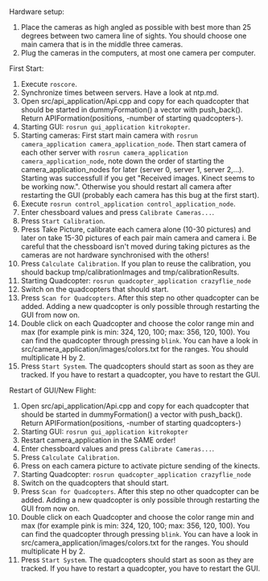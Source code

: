 Hardware setup:

 1. Place the cameras as high angled as possible with best more than 25 degrees between two camera line of sights. You should choose one main camera that is in the middle three cameras.
 2. Plug the cameras in the computers, at most one camera per computer.


First Start:

 1. Execute `roscore`.
 2. Synchronize times between servers. Have a look at ntp.md.
 3. Open src/api_application/Api.cpp and copy for each quadcopter that should be started in dummyFormation() a vector with push_back(). Return APIFormation(positions, -number of starting quadcopters-).
 4. Starting GUI: `rosrun gui_application kitrokopter`.
 5. Starting cameras: First start main camera with `rosrun camera_application camera_application_node`. Then start camera of each other server with `rosrun camera_application camera_application_node`, note down the order of starting the camera_application_nodes for later (server 0, server 1, server 2,...). Starting was successfull if you get "Received images. Kinect seems to be working now.". Otherwise you should restart all camera after restarting the GUI (probably each camera has this bug at the first start).
 6. Execute `rosrun control_application control_application_node`.
 7. Enter chessboard values and press `Calibrate Cameras...`.
 8. Press `Start Calibration`.
 9. Press Take Picture, calibrate each camera alone (10-30 pictures) and later on take 15-30 pictures of each pair main camera and camera i. Be careful that the chessboard isn't moved during taking pictures as the cameras are not hardware synchronised with the others!
 10. Press `Calculate Calibration`. If you plan to reuse the calibration, you should backup tmp/calibrationImages and tmp/calibrationResults.
 11. Starting Quadcopter: `rosrun quadcopter_application crazyflie_node`
 12. Switch on the quadcopters that should start.
 13. Press `Scan for Quadcopters`. After this step no other quadcopter can be added. Adding a new quadcopter is only possible through restarting the GUI from now on.
 14. Double click on each Quadcopter and choose the color range min and max (for example pink is min: 324, 120, 100; max: 356, 120, 100). You can find the quadcopter through pressing `blink`. You can have a look in src/camera_application/images/colors.txt for the ranges. You should multiplicate H by 2.
 15. Press `Start System`. The quadcopters should start as soon as they are tracked. If you have to restart a quadcopter, you have to restart the GUI.


Restart of GUI/New Flight:
	
 1. Open src/api_application/Api.cpp and copy for each quadcopter that should be started in dummyFormation() a vector with push_back(). Return APIFormation(positions, -number of starting quadcopters-)
 2. Starting GUI: `rosrun gui_application kitrokopter`
 3. Restart camera_application in the SAME order!
 4. Enter chessboard values and press `Calibrate Cameras...`.
 5. Press `Calculate Calibration`.
 6. Press on each camera picture to activate picture sending of the kinects.
 7. Starting Quadcopter: `rosrun quadcopter_application crazyflie_node`
 8. Switch on the quadcopters that should start.
 9. Press `Scan for Quadcopters`. After this step no other quadcopter can be added. Adding a new quadcopter is only possible through restarting the GUI from now on.
 10. Double click on each Quadcopter and choose the color range min and max (for example pink is min: 324, 120, 100; max: 356, 120, 100). You can find the quadcopter through pressing `blink`. You can have a look in src/camera_application/images/colors.txt for the ranges. You should multiplicate H by 2.
 11. Press `Start System`. The quadcopters should start as soon as they are tracked. If you have to restart a quadcopter, you have to restart the GUI.

